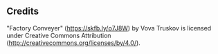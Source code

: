 ## Credits

"Factory Conveyer" (https://skfb.ly/o7J8W) by Vova Truskov is licensed under Creative Commons Attribution (http://creativecommons.org/licenses/by/4.0/).